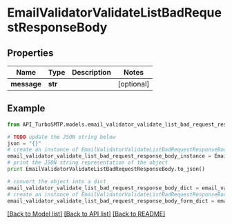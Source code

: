 # EmailValidatorValidateListBadRequestResponseBody


## Properties

Name | Type | Description | Notes
------------ | ------------- | ------------- | -------------
**message** | **str** |  | [optional] 

## Example

```python
from API_TurboSMTP.models.email_validator_validate_list_bad_request_response_body import EmailValidatorValidateListBadRequestResponseBody

# TODO update the JSON string below
json = "{}"
# create an instance of EmailValidatorValidateListBadRequestResponseBody from a JSON string
email_validator_validate_list_bad_request_response_body_instance = EmailValidatorValidateListBadRequestResponseBody.from_json(json)
# print the JSON string representation of the object
print EmailValidatorValidateListBadRequestResponseBody.to_json()

# convert the object into a dict
email_validator_validate_list_bad_request_response_body_dict = email_validator_validate_list_bad_request_response_body_instance.to_dict()
# create an instance of EmailValidatorValidateListBadRequestResponseBody from a dict
email_validator_validate_list_bad_request_response_body_form_dict = email_validator_validate_list_bad_request_response_body.from_dict(email_validator_validate_list_bad_request_response_body_dict)
```
[[Back to Model list]](../README.md#documentation-for-models) [[Back to API list]](../README.md#documentation-for-api-endpoints) [[Back to README]](../README.md)


